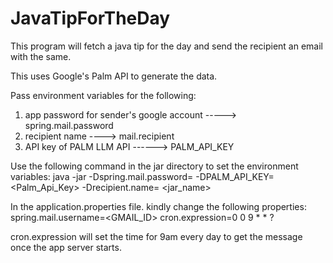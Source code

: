# JavaTipForTheDay

This program will fetch a java tip for the day and send the recipient an email with the same.

This uses Google's Palm API to generate the data.

Pass environment variables for the following:
1. app password for sender's google account -----> spring.mail.password
2. recipient name ----> mail.recipient
3. API key of PALM LLM API ------> PALM_API_KEY

Use the following command in the jar directory to set the environment variables:
java -jar -Dspring.mail.password=<password> -DPALM_API_KEY=<Palm_Api_Key> -Drecipient.name=<name> <jar_name> 

In the application.properties file. kindly change the following properties:
spring.mail.username=<GMAIL_ID>
cron.expression=0 0 9 * * ?

cron.expression will set the time for 9am every day to get the message once the app server starts.
